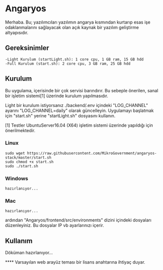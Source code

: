 # Angaryos

Merhaba. Bu; yazılımcıları yazılımın angarya kısmından kurtarıp esas işe odaklanmalarını sağlayacak olan açık kaynak bir yazılım geliştirme altyapısıdır. 

## Gereksinimler
    -Light Kurulum (startLight.sh): 1 core cpu, 1 GB ram, 15 GB hdd 
    -Full Kurulum (start.sh): 2 core cpu, 3 GB ram, 25 GB hdd

## Kurulum

Bu uygulama, içerisinde bir çok servisi barındırır. Bu sebeple önerilen, sanal bir işletim sistemi[1] üzerinde kurulum yapılmasıdır. 

Light bir kurulum istiyorsanız ./backend/.env içindeki "LOG_CHANNEL" ayarını "LOG_CHANNEL=daily" olarak güncelleyin. Uygulamayı başlatmak için "start.sh" yerine "startLight.sh" dosyasını kullanın.

[1] Testler UbuntuServer16.04 (X64) işletim sistemi üzerinde yapıldığı için önerilmektedir.

### Linux
```
sudo wget https://raw.githubusercontent.com/MikroGovernment/angaryos-stack/master/start.sh
sudo chmod +x start.sh
sudo ./start.sh
```

### Windows
```
hazırlanıyor...
```

### Mac
```
hazırlanıyor...
```

ardından  "Angaryos/frontend/src/environments" dizini içindeki dosyaları düzenleyiniz. Bu dosyalar IP vb ayarlarınızı içerir.

## Kullanım 

Döküman hazırlanıyor...


**** Varsayılan web arayüz teması bir lisans anahtarına ihtiyaç duyar.
